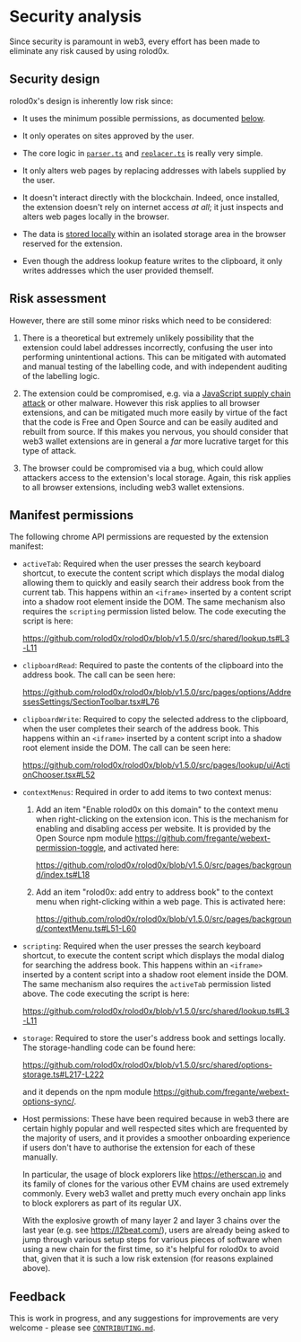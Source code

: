 # Security analysis

<!-- markdownlint-disable MD033 -->

Since security is paramount in web3, every effort has been made to eliminate
any risk caused by using rolod0x.

## Security design

rolod0x's design is inherently low risk since:

- It uses the minimum possible permissions, as documented [below](#perms).

- It only operates on sites approved by the user.

- The core logic in
  [`parser.ts`](https://github.com/rolod0x/rolod0x/blob/main/src/shared/parser.ts)
  and
  [`replacer.ts`](https://github.com/rolod0x/rolod0x/blob/main/src/pages/content/replacer.ts)
  is really very simple.

- It only alters web pages by replacing addresses with labels supplied by
  the user.

- It doesn't interact directly with the blockchain. Indeed, once
  installed, the extension doesn't rely on internet access _at all_;
  it just inspects and alters web pages locally in the browser.

- The data is [stored locally][local] within an isolated storage area
  in the browser reserved for the extension.

[local]: https://github.com/rolod0x/rolod0x/blob/v1.5.0/src/shared/options-storage.ts#L221

- Even though the address lookup feature writes to the clipboard, it only
  writes addresses which the user provided themself.

## Risk assessment

However, there are still some minor risks which need to be considered:

1. There is a theoretical but extremely unlikely possibility that the
   extension could label addresses incorrectly, confusing the user into
   performing unintentional actions.  This can be mitigated with automated
   and manual testing of the labelling code, and with independent auditing
   of the labelling logic.

2. The extension could be compromised, e.g. via a [JavaScript supply chain
   attack](https://prophaze.com/learning/what-are-javascript-supply-chain-attacks/)
   or other malware.  However this risk applies to all browser extensions,
   and can be mitigated much more easily by virtue of the fact that the code
   is Free and Open Source and can be easily audited and rebuilt from
   source.  If this makes you nervous, you should consider that web3 wallet
   extensions are in general a _far_ more lucrative target for this type of attack.

3. The browser could be compromised via a bug, which could allow attackers
   access to the extension's local storage.  Again, this risk applies to
   all browser extensions, including web3 wallet extensions.

## Manifest permissions <a name="perms"></a>

The following chrome API permissions are requested by the extension manifest:

- `activeTab`: Required when the user presses the search keyboard
  shortcut, to execute the content script which displays the modal
  dialog allowing them to quickly and easily search their address book
  from the current tab.  This happens within an `<iframe>` inserted by
  a content script into a shadow root element inside the DOM.  The
  same mechanism also requires the `scripting` permission listed
  below.  The code executing the script is here:

  <https://github.com/rolod0x/rolod0x/blob/v1.5.0/src/shared/lookup.ts#L3-L11>

- `clipboardRead`: Required to paste the contents of the clipboard
  into the address book.  The call can be seen here:

  <https://github.com/rolod0x/rolod0x/blob/v1.5.0/src/pages/options/AddressesSettings/SectionToolbar.tsx#L76>

- `clipboardWrite`: Required to copy the selected address to the
  clipboard, when the user completes their search of the address book.
  This happens within an `<iframe>` inserted by a content script into
  a shadow root element inside the DOM.  The call can be seen here:

  <https://github.com/rolod0x/rolod0x/blob/v1.5.0/src/pages/lookup/ui/ActionChooser.tsx#L52>

- `contextMenus`: Required in order to add items to two context menus:

  1. Add an item "Enable rolod0x on this domain" to the context menu
     when right-clicking on the extension icon.  This is the mechanism
     for enabling and disabling access per website.  It is provided by
     the Open Source npm module
     <https://github.com/fregante/webext-permission-toggle>, and
     activated here:

     <https://github.com/rolod0x/rolod0x/blob/v1.5.0/src/pages/background/index.ts#L18>

  2. Add an item "rolod0x: add entry to address book" to the context
     menu when right-clicking within a web page.  This is activated
     here:

     <https://github.com/rolod0x/rolod0x/blob/v1.5.0/src/pages/background/contextMenu.ts#L51-L60>

- `scripting`: Required when the user presses the search keyboard
  shortcut, to execute the content script which displays the modal
  dialog for searching the address book.  This happens within an
  `<iframe>` inserted by a content script into a shadow root element
  inside the DOM.  The same mechanism also requires the `activeTab`
  permission listed above.  The code executing the script is here:

  <https://github.com/rolod0x/rolod0x/blob/v1.5.0/src/shared/lookup.ts#L3-L11>

- `storage`: Required to store the user's address book and settings
  locally.  The storage-handling code can be found
  here:

  <https://github.com/rolod0x/rolod0x/blob/v1.5.0/src/shared/options-storage.ts#L217-L222>

  and it depends on the npm module <https://github.com/fregante/webext-options-sync/>.

- Host permissions: These have been required because in web3 there are
  certain highly popular and well respected sites which are frequented
  by the majority of users, and it provides a smoother onboarding
  experience if users don't have to authorise the extension for each
  of these manually.

  In particular, the usage of block explorers like
  <https://etherscan.io> and its family of clones for the various
  other EVM chains are used extremely commonly.  Every web3 wallet and
  pretty much every onchain app links to block explorers as part of
  its regular UX.

  With the explosive growth of many layer 2 and layer 3 chains over
  the last year (e.g. see <https://l2beat.com/>), users are already
  being asked to jump through various setup steps for various pieces
  of software when using a new chain for the first time, so it's
  helpful for rolod0x to avoid that, given that it is such a low risk
  extension (for reasons explained above).

## Feedback

This is work in progress, and any suggestions for improvements are very welcome -
please see [`CONTRIBUTING.md`](CONTRIBUTING.md).
